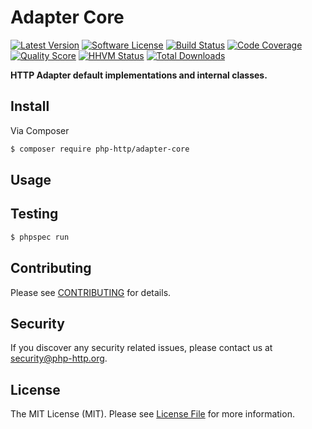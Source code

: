 # Adapter Core

[![Latest Version](https://img.shields.io/github/release/php-http/adapter-core.svg?style=flat-square)](https://github.com/php-http/adapter-core/releases)
[![Software License](https://img.shields.io/badge/license-MIT-brightgreen.svg?style=flat-square)](LICENSE)
[![Build Status](https://img.shields.io/travis/php-http/adapter-core.svg?style=flat-square)](https://travis-ci.org/php-http/adapter-core)
[![Code Coverage](https://img.shields.io/scrutinizer/coverage/g/php-http/adapter-core.svg?style=flat-square)](https://scrutinizer-ci.com/g/php-http/adapter-core)
[![Quality Score](https://img.shields.io/scrutinizer/g/php-http/adapter-core.svg?style=flat-square)](https://scrutinizer-ci.com/g/php-http/adapter-core)
[![HHVM Status](https://img.shields.io/hhvm/php-http/adapter-core.svg?style=flat-square)](http://hhvm.h4cc.de/package/php-http/adapter-core)
[![Total Downloads](https://img.shields.io/packagist/dt/php-http/adapter-core.svg?style=flat-square)](https://packagist.org/packages/php-http/adapter-core)

**HTTP Adapter default implementations and internal classes.**


## Install

Via Composer

``` bash
$ composer require php-http/adapter-core
```


## Usage


## Testing

``` bash
$ phpspec run
```


## Contributing

Please see [CONTRIBUTING](CONTRIBUTING.md) for details.


## Security

If you discover any security related issues, please contact us at [security@php-http.org](mailto:security@php-http.org).


## License

The MIT License (MIT). Please see [License File](LICENSE) for more information.
